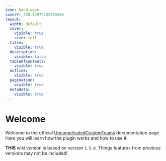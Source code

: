 ```yaml
---
icon: hand-wave
coverY: 258.13979232815586
layout:
  width: default
  cover:
    visible: true
    size: full
  title:
    visible: true
  description:
    visible: false
  tableOfContents:
    visible: true
  outline:
    visible: true
  pagination:
    visible: true
  metadata:
    visible: true
---
```


# Welcome

Welcome to the official [UncomplicatedCustomTeams](https://github.com/UncomplicatedCustomServer/UncomplicatedCustomTeams) documentation page. Here you will learn how the plugin works and how to use it.

**THIS** wiki version is based on version `1.5.0`. Things features from previous versions may not be included!
